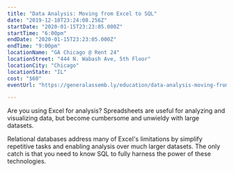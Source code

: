 ```yaml
---
title: "Data Analysis: Moving from Excel to SQL"
date: "2019-12-18T23:24:08.256Z"
startDate: "2020-01-15T23:23:05.000Z"
startTime: "6:00pm"
endDate: "2020-01-15T23:23:05.000Z"
endTime: "9:00pm"
locationName: "GA Chicago @ Rent 24"
locationStreet: "444 N. Wabash Ave, 5th Floor"
locationCity: "Chicago"
locationState: "IL"
cost: "$60"
eventUrl: "https://generalassemb.ly/education/data-analysis-moving-from-excel-to-sql/chicago/95792"

---
```


Are you using Excel for analysis? Spreadsheets are useful for analyzing and visualizing data, but become cumbersome and unwieldy with large datasets.

Relational databases address many of Excel's limitations by simplify repetitive tasks and enabling analysis over much larger datasets. The only catch is that you need to know SQL to fully harness the power of these technologies.

